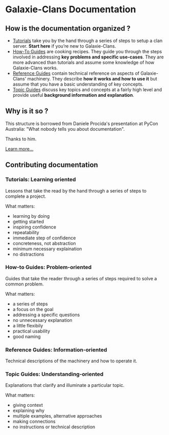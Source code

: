 # Galaxie-Clans Documentation

## How is the documentation organized ?

* [Tutorials](TUTORIAL.md) take you by the hand through a series of steps to setup a clan server. **Start here** if you’re new to Galaxie-Clans.
* [How-To Guides](HOW-TO.md) are cooking recipes. They guide you through the steps involved in addressing **key problems and specific use-cases**. They are more advanced than tutorials and assume some knowledge of how Galaxie-Clans works.
* [Reference Guides](REFERENCE.md) contain technical reference on aspects of Galaxie-Clans' machinery. They describe **how it works and how to use it** but assume that you have a basic understanding of key concepts.
* [Topic Guides](TOPIC.md) discuss key topics and concepts at a fairly high level and provide useful **background information and explanation**.

## Why is it so ?

This structure is borrowed from Daniele Procida's presentation at PyCon Australia: "What nobody tells you about documentation".

Thanks to him.

[Learn more...](https://documentation.divio.com/)

## Contributing documentation
### Tutorials: Learning oriented

Lessons that take the read by the hand through a series of steps to complete a project.

What matters:

* learning by doing
* getting started
* inspiring confidence
* repeatability
* immediate step of confidence
* concreteness, not abstraction
* minimum necessary explaination
* no distractions

### How-to Guides: Problem-oriented

Guides that take the reader through a series of steps required to solve a common problem.

What matters:

* a series of steps
* a focus on the goal
* addressing a specific questions
* no unnecessary explanation
* a little flexibily
* practical usability
* good naming

### Reference Guides: Information-oriented

Technical descriptions of the machinery and how to operate it.

### Topic Guides: Understanding-oriented

Explanations that clarify and illuminate a particular topic.

What matters:

* giving context
* explaining why
* multiple examples, alternative approaches
* making connections
* no instructions or technical description
